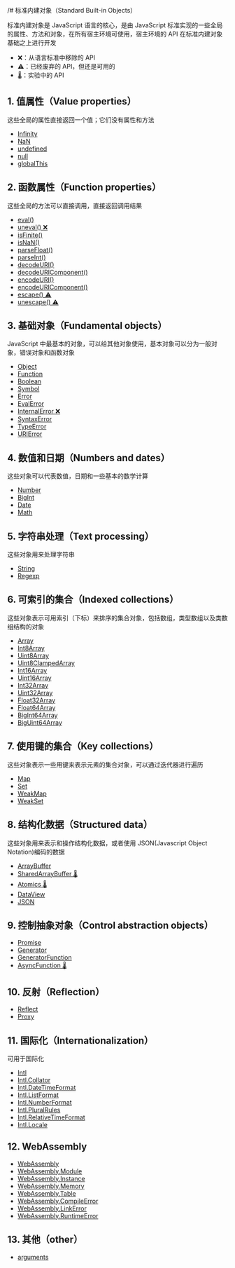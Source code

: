 /# 标准内建对象（Standard Built-in Objects）

标准内建对象是 JavaScript 语言的核心，是由 JavaScript 标准实现的一些全局的属性、方法和对象，在所有宿主环境可使用，宿主环境的 API 在标准内建对象基础之上进行开发

* ❌：从语言标准中移除的 API
* ⚠️：已经废弃的 API，但还是可用的
* 🌡️：实验中的 API

## 1. 值属性（Value properties）

这些全局的属性直接返回一个值；它们没有属性和方法

* [Infinity](/built-in-objects/infinity/)
* [NaN](/built-in-objects/nan/)
* [undefined](/built-in-objects/undefined/)
* [null](/built-in-objects/null/)
* [globalThis](/built-in-objects/global-this/)

## 2. 函数属性（Function properties）

这些全局的方法可以直接调用，直接返回调用结果

* [eval()](/built-in-objects/eval/)
* [uneval() ❌](/built-in-objects/uneval/)
* [isFinite()](/built-in-objects/is-finite/)
* [isNaN()](/built-in-objects/is-nan/)
* [parseFloat()](/built-in-objects/parse-float/)
* [parseInt()](/built-in-objects/parse-int/)
* [decodeURI()](/built-in-objects/decode-uri/)
* [decodeURIComponent()](/built-in-objects/decode-uri-component/)
* [encodeURI()](/built-in-objects/encode-uri/)
* [encodeURIComponent()](/built-in-objects/encode-uri-component/)
* [escape() ⚠️](/built-in-objects/escape/)
* [unescape() ️️⚠️](/built-in-objects/unescape/)

## 3. 基础对象（Fundamental objects）

JavaScript 中最基本的对象，可以给其他对象使用，基本对象可以分为一般对象，错误对象和函数对象

* [Object](/built-in-objects/object/)
* [Function](/built-in-objects/function/)
* [Boolean](/built-in-objects/boolean/)
* [Symbol](/built-in-objects/symbol/)
* [Error](/built-in-objects/error/)
* [EvalError](/built-in-objects/eval-error/)
* [InternalError ❌](/built-in-objects/internal-error/)
* [SyntaxError](/built-in-objects/syntax-error/)
* [TypeError](/built-in-objects/type-error/)
* [URIError](/built-in-objects/uri-error/)

## 4. 数值和日期（Numbers and dates）

这些对象可以代表数值，日期和一些基本的数学计算

* [Number](/built-in-objects/number/)
* [BigInt](/built-in-objects/big-int/)
* [Date](/built-in-objects/date/)
* [Math](/built-in-objects/math/)

## 5. 字符串处理（Text processing）

这些对象用来处理字符串

* [String](/built-in-objects/string/)
* [Regexp](/built-in-objects/regexp/)

## 6. 可索引的集合（Indexed collections）

这些对象表示可用索引（下标）来排序的集合对象，包括数组，类型数组以及类数组结构的对象

* [Array](/built-in-objects/array/)
* [Int8Array](/built-in-objects/int-8-array/)
* [Uint8Array](/built-in-objects/uint-8-array/)
* [Uint8ClampedArray](/built-in-objects/uint-8-clamped-array/)
* [Int16Array](/built-in-objects/int-16-array/)
* [Uint16Array](/built-in-objects/uint-16-array/)
* [Int32Array](/built-in-objects/int-32-array/)
* [Uint32Array](/built-in-objects/uint-32-array/)
* [Float32Array](/built-in-objects/float-32-array/)
* [Float64Array](/built-in-objects/float-64-array/)
* [BigInt64Array](/built-in-objects/big-int-64-array/)
* [BigUint64Array](/built-in-objects/big-uint-64-array/)

## 7. 使用键的集合（Key collections）

这些对象表示一些用键来表示元素的集合对象，可以通过迭代器进行遍历

* [Map](/built-in-objects/map/)
* [Set](/built-in-objects/set/)
* [WeakMap](/built-in-objects/weak-map/)
* [WeakSet](/built-in-objects/weak-set/)

## 8. 结构化数据（Structured data）

这些对象用来表示和操作结构化数据，或者使用 JSON(Javascript Object Notation)编码的数据

* [ArrayBuffer](/built-in-objects/array-buffer/)
* [SharedArrayBuffer 🌡️](/built-in-objects/shared-array-buffer/)
* [Atomics 🌡️](/built-in-objects/atomics/)
* [DataView](/built-in-objects/data-view/)
* [JSON](/built-in-objects/json/)


## 9. 控制抽象对象（Control abstraction objects）

* [Promise](/built-in-objects/promise/)
* [Generator](/built-in-objects/generator/)
* [GeneratorFunction](/built-in-objects/generator-function/)
* [AsyncFunction 🌡️](/built-in-objects/async-function/)

## 10. 反射（Reflection）

* [Reflect](/built-in-objects/reflect/)
* [Proxy](/built-in-objects/proxy/)


## 11. 国际化（Internationalization）

可用于国际化

* [Intl](/built-in-objects/intl/)
* [Intl.Collator](/built-in-objects/intl-collator/)
* [Intl.DateTimeFormat](/built-in-objects/intl-date-time-format/)
* [Intl.ListFormat](/built-in-objects/intl-list-format/)
* [Intl.NumberFormat](/built-in-objects/intl-number-format/)
* [Intl.PluralRules](/built-in-objects/intl-plural-rules/)
* [Intl.RelativeTimeFormat](/built-in-objects/intl-relative-time-format/)
* [Intl.Locale](/built-in-objects/intl-locale/)

## 12. WebAssembly

* [WebAssembly](/built-in-objects/web-assembly/)
* [WebAssembly.Module](/built-in-objects/web-assembly-module/)
* [WebAssembly.Instance](/built-in-objects/web-assembly-instance/)
* [WebAssembly.Memory](/built-in-objects/web-assembly-memory/)
* [WebAssembly.Table](/built-in-objects/web-assembly-table/)
* [WebAssembly.CompileError](/built-in-objects/web-assembly-compile-error/)
* [WebAssembly.LinkError](/built-in-objects/web-assembly-link-error/)
* [WebAssembly.RuntimeError](/built-in-objects/web-assembly-runtime-error/)

## 13. 其他（other）

* [arguments](/functions/arguments/)